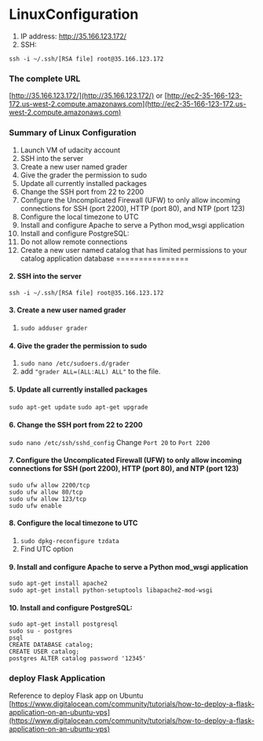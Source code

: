 # LinuxConfiguration

1. IP address: http://35.166.123.172/
2. SSH:
```
ssh -i ~/.ssh/[RSA file] root@35.166.123.172
```

### The complete URL
[http://35.166.123.172/](http://35.166.123.172/) 
or 
[http://ec2-35-166-123-172.us-west-2.compute.amazonaws.com](http://ec2-35-166-123-172.us-west-2.compute.amazonaws.com)

### Summary of Linux Configuration
1. Launch VM of udacity account
2. SSH into the server
3. Create a new user named grader
4. Give the grader the permission to sudo
5. Update all currently installed packages
6. Change the SSH port from 22 to 2200
7. Configure the Uncomplicated Firewall (UFW) to only allow incoming connections for SSH (port 2200), HTTP (port 80), and NTP (port 123)
8. Configure the local timezone to UTC
9. Install and configure Apache to serve a Python mod_wsgi application
10. Install and configure PostgreSQL:
11. Do not allow remote connections
12. Create a new user named catalog that has limited permissions to your catalog application database
================
#### 2. SSH into the server 
```
ssh -i ~/.ssh/[RSA file] root@35.166.123.172
```
#### 3. Create a new user named grader

1. ``sudo adduser grader``

#### 4. Give the grader the permission to sudo
1. ``sudo nano /etc/sudoers.d/grader``
2. add ``"grader ALL=(ALL:ALL) ALL"`` to the file. 

#### 5. Update all currently installed packages
``sudo apt-get update``
``sudo apt-get upgrade``

#### 6. Change the SSH port from 22 to 2200
``sudo nano /etc/ssh/sshd_config``
Change ``Port 20`` to ``Port 2200``

#### 7. Configure the Uncomplicated Firewall (UFW) to only allow incoming connections for SSH (port 2200), HTTP (port 80), and NTP (port 123)
```
sudo ufw allow 2200/tcp
sudo ufw allow 80/tcp
sudo ufw allow 123/tcp
sudo ufw enable
```
#### 8. Configure the local timezone to UTC
1. ``sudo dpkg-reconfigure tzdata``
2. Find UTC option
#### 9. Install and configure Apache to serve a Python mod_wsgi application
```
sudo apt-get install apache2
sudo apt-get install python-setuptools libapache2-mod-wsgi
```
#### 10. Install and configure PostgreSQL:
```
sudo apt-get install postgresql
sudo su - postgres
psql
CREATE DATABASE catalog;
CREATE USER catalog;
postgres ALTER catalog password '12345' 
```
### deploy Flask Application
Reference to deploy Flask app on Ubuntu 
[https://www.digitalocean.com/community/tutorials/how-to-deploy-a-flask-application-on-an-ubuntu-vps](https://www.digitalocean.com/community/tutorials/how-to-deploy-a-flask-application-on-an-ubuntu-vps)


